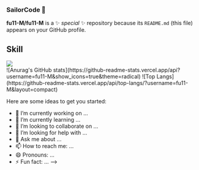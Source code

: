 ### SailorCode 👋
<!--타이틀 부분-->
**fu11-M/fu11-M** is a ✨ _special_ ✨ repository because its `README.md` (this file) appears on your GitHub profile.

<div>
  <h2>Skill</h2>  
</div>

<div>
  <a href="https://www.notion.so/My-introduction-a561175c871249e2a4778b48f597e144" target="_blank"><img src="https://img.shields.io/badge/Notion-000000?style=flat-square&logo=Notion&logoColor=white"/></a>
</div>

<div>
  ![Anurag's GitHub stats](https://github-readme-stats.vercel.app/api?username=fu11-M&show_icons=true&theme=radical)
![Top Langs](https://github-readme-stats.vercel.app/api/top-langs/?username=fu11-M&layout=compact)
  
</div>

Here are some ideas to get you started:

- 🔭 I’m currently working on ...
- 🌱 I’m currently learning ...
- 👯 I’m looking to collaborate on ...
- 🤔 I’m looking for help with ...
- 💬 Ask me about ...
- 📫 How to reach me: ...
- 😄 Pronouns: ...
- ⚡ Fun fact: ...
-->
